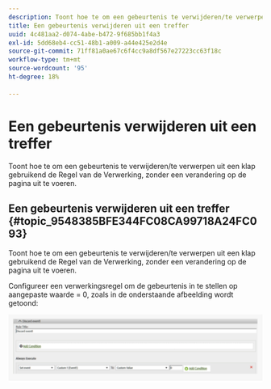 ```yaml
---
description: Toont hoe te om een gebeurtenis te verwijderen/te verwerpen uit een klap gebruikend de Regel van de Verwerking, zonder een verandering op de pagina uit te voeren.
title: Een gebeurtenis verwijderen uit een treffer
uuid: 4c481aa2-d074-4abe-b472-9f685bb1f4a3
exl-id: 5dd68eb4-cc51-48b1-a009-a44e425e2d4e
source-git-commit: 71ff81a0ae67c6f4cc9a8df567e27223cc63f18c
workflow-type: tm+mt
source-wordcount: '95'
ht-degree: 18%

---
```


# Een gebeurtenis verwijderen uit een treffer

Toont hoe te om een gebeurtenis te verwijderen/te verwerpen uit een klap gebruikend de Regel van de Verwerking, zonder een verandering op de pagina uit te voeren.

## Een gebeurtenis verwijderen uit een treffer {#topic_9548385BFE344FC08CA99718A24FC093}

Toont hoe te om een gebeurtenis te verwijderen/te verwerpen uit een klap gebruikend de Regel van de Verwerking, zonder een verandering op de pagina uit te voeren.

Configureer een verwerkingsregel om de gebeurtenis in te stellen op aangepaste waarde = 0, zoals in de onderstaande afbeelding wordt getoond:

![](assets/remove_event.png)

